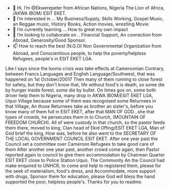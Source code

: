 - 👋 Hi, I’m @Ekwerepeter from African Nations, Nigeria The Lion of Africa, /AKWA IBOM/ ESIT EKET.
- 👀 I’m interested in ... My Business/Supply, Skills Working, Gospel Music, an Reggae music, History Books, Action movies, wrestling Movie
- 🌱 I’m currently learning ... How to great my own impact
- 💞️ I’m looking to collaborate on .. Financial Support, An connection from Abroad, Generosity/Good Sponsor.
- 📫 How to reach the best (N.G.O) Non Governmental Organization from Abroad, and Conscientious people, to help the poverty/helpless Refugees, people's in ESIT EKET LGA.
<!---please my suggested space.
Ekwerepeter/Ekwerepeter is a ✨ special ✨ repository because its `README.md` (this file) appears on your GitHub profile.
You can click the Preview link to take a look at your changes.
--->
Like I says since the looms crisis was take effects at Cameroonian Contrary, between Francs Languages and English Language/Southwest, that was happened on 1st October/20017
Then many of them running to close forest for safety, but they don't know that, life without food's is death, so some die by hunger inside forest, some die by bullet.
On times gos on, some both driver help them to Nigeria, many drop in AKWA IBOM/ESIT EKET LGA, Uquo Village because some of them was recognised some Returnees in that Village,
An those Returnees take as brother an sister's, before you know many of them full in ESIT EKET, after that MAN OF GOD...she that types of crowds, he persecutes them in to Church,
(MOUNTAIN OF FREEDOM CHURCH). All of were custody in that church, so the pastor feeds them there, moved to king, Clan head of Ekid Offing/ESIT EKET LGA, Man of God brief  the king,
How was, before he also went to the SECRETARY OF THE LOCAL GOVERNMENT COUNCIL ESIT EKET. After one year past the Council set a committee over Cameroon Refugees to take good care of them
After another one year past, another crowd come again, then Pastor reported again to council to give them accommodation by Chairman Quarter ESIT EKET close to Police Station Uquo.
The Community An the Council had make enquired to UNHCR, to come and help to registered them, please for the seek of materialism, food's dress, and Accommodate, more support with drugs,
Sponsor them for education, please God will bless the hand supported the poor, helpless people's. Thanks for you to readme.
